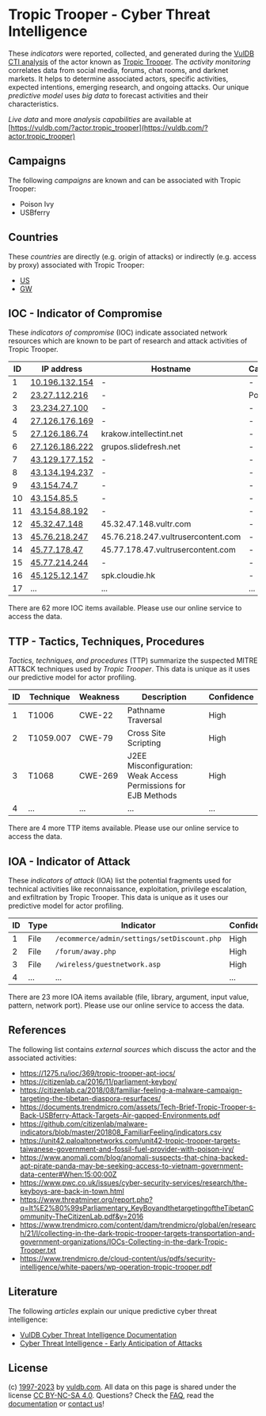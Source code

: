 # Tropic Trooper - Cyber Threat Intelligence

These _indicators_ were reported, collected, and generated during the [VulDB CTI analysis](https://vuldb.com/?kb.cti) of the actor known as [Tropic Trooper](https://vuldb.com/?actor.tropic_trooper). The _activity monitoring_ correlates data from social media, forums, chat rooms, and darknet markets. It helps to determine associated actors, specific activities, expected intentions, emerging research, and ongoing attacks. Our unique _predictive model_ uses _big data_ to forecast activities and their characteristics.

_Live data_ and more _analysis capabilities_ are available at [https://vuldb.com/?actor.tropic_trooper](https://vuldb.com/?actor.tropic_trooper)

## Campaigns

The following _campaigns_ are known and can be associated with Tropic Trooper:

* Poison Ivy
* USBferry

## Countries

These _countries_ are directly (e.g. origin of attacks) or indirectly (e.g. access by proxy) associated with Tropic Trooper:

* [US](https://vuldb.com/?country.us)
* [GW](https://vuldb.com/?country.gw)

## IOC - Indicator of Compromise

These _indicators of compromise_ (IOC) indicate associated network resources which are known to be part of research and attack activities of Tropic Trooper.

ID | IP address | Hostname | Campaign | Confidence
-- | ---------- | -------- | -------- | ----------
1 | [10.196.132.154](https://vuldb.com/?ip.10.196.132.154) | - | - | High
2 | [23.27.112.216](https://vuldb.com/?ip.23.27.112.216) | - | Poison Ivy | High
3 | [23.234.27.100](https://vuldb.com/?ip.23.234.27.100) | - | - | High
4 | [27.126.176.169](https://vuldb.com/?ip.27.126.176.169) | - | - | High
5 | [27.126.186.74](https://vuldb.com/?ip.27.126.186.74) | krakow.intellectint.net | - | High
6 | [27.126.186.222](https://vuldb.com/?ip.27.126.186.222) | grupos.slidefresh.net | - | High
7 | [43.129.177.152](https://vuldb.com/?ip.43.129.177.152) | - | - | High
8 | [43.134.194.237](https://vuldb.com/?ip.43.134.194.237) | - | - | High
9 | [43.154.74.7](https://vuldb.com/?ip.43.154.74.7) | - | - | High
10 | [43.154.85.5](https://vuldb.com/?ip.43.154.85.5) | - | - | High
11 | [43.154.88.192](https://vuldb.com/?ip.43.154.88.192) | - | - | High
12 | [45.32.47.148](https://vuldb.com/?ip.45.32.47.148) | 45.32.47.148.vultr.com | - | Medium
13 | [45.76.218.247](https://vuldb.com/?ip.45.76.218.247) | 45.76.218.247.vultrusercontent.com | - | High
14 | [45.77.178.47](https://vuldb.com/?ip.45.77.178.47) | 45.77.178.47.vultrusercontent.com | - | High
15 | [45.77.214.244](https://vuldb.com/?ip.45.77.214.244) | - | - | High
16 | [45.125.12.147](https://vuldb.com/?ip.45.125.12.147) | spk.cloudie.hk | - | High
17 | ... | ... | ... | ...

There are 62 more IOC items available. Please use our online service to access the data.

## TTP - Tactics, Techniques, Procedures

_Tactics, techniques, and procedures_ (TTP) summarize the suspected MITRE ATT&CK techniques used by _Tropic Trooper_. This data is unique as it uses our predictive model for actor profiling.

ID | Technique | Weakness | Description | Confidence
-- | --------- | -------- | ----------- | ----------
1 | T1006 | CWE-22 | Pathname Traversal | High
2 | T1059.007 | CWE-79 | Cross Site Scripting | High
3 | T1068 | CWE-269 | J2EE Misconfiguration: Weak Access Permissions for EJB Methods | High
4 | ... | ... | ... | ...

There are 4 more TTP items available. Please use our online service to access the data.

## IOA - Indicator of Attack

These _indicators of attack_ (IOA) list the potential fragments used for technical activities like reconnaissance, exploitation, privilege escalation, and exfiltration by Tropic Trooper. This data is unique as it uses our predictive model for actor profiling.

ID | Type | Indicator | Confidence
-- | ---- | --------- | ----------
1 | File | `/ecommerce/admin/settings/setDiscount.php` | High
2 | File | `/forum/away.php` | High
3 | File | `/wireless/guestnetwork.asp` | High
4 | ... | ... | ...

There are 23 more IOA items available (file, library, argument, input value, pattern, network port). Please use our online service to access the data.

## References

The following list contains _external sources_ which discuss the actor and the associated activities:

* https://1275.ru/ioc/369/tropic-trooper-apt-iocs/
* https://citizenlab.ca/2016/11/parliament-keyboy/
* https://citizenlab.ca/2018/08/familiar-feeling-a-malware-campaign-targeting-the-tibetan-diaspora-resurfaces/
* https://documents.trendmicro.com/assets/Tech-Brief-Tropic-Trooper-s-Back-USBferry-Attack-Targets-Air-gapped-Environments.pdf
* https://github.com/citizenlab/malware-indicators/blob/master/201808_FamiliarFeeling/indicators.csv
* https://unit42.paloaltonetworks.com/unit42-tropic-trooper-targets-taiwanese-government-and-fossil-fuel-provider-with-poison-ivy/
* https://www.anomali.com/blog/anomali-suspects-that-china-backed-apt-pirate-panda-may-be-seeking-access-to-vietnam-government-data-center#When:15:00:00Z
* https://www.pwc.co.uk/issues/cyber-security-services/research/the-keyboys-are-back-in-town.html
* https://www.threatminer.org/report.php?q=It%E2%80%99sParliamentary_KeyBoyandthetargetingoftheTibetanCommunity-TheCitizenLab.pdf&y=2016
* https://www.trendmicro.com/content/dam/trendmicro/global/en/research/21/l/collecting-in-the-dark-tropic-trooper-targets-transportation-and-government-organizations/IOCs-Collecting-in-the-dark-Tropic-Trooper.txt
* https://www.trendmicro.de/cloud-content/us/pdfs/security-intelligence/white-papers/wp-operation-tropic-trooper.pdf

## Literature

The following _articles_ explain our unique predictive cyber threat intelligence:

* [VulDB Cyber Threat Intelligence Documentation](https://vuldb.com/?kb.cti)
* [Cyber Threat Intelligence - Early Anticipation of Attacks](https://www.scip.ch/en/?labs.20201022)

## License

(c) [1997-2023](https://vuldb.com/?kb.changelog) by [vuldb.com](https://vuldb.com/?kb.about). All data on this page is shared under the license [CC BY-NC-SA 4.0](https://creativecommons.org/licenses/by-nc-sa/4.0/). Questions? Check the [FAQ](https://vuldb.com/?kb.faq), read the [documentation](https://vuldb.com/?kb) or [contact us](https://vuldb.com/?contact)!
